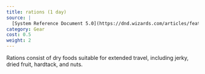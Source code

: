 ```yaml
---
title: rations (1 day)
source: |
  [System Reference Document 5.0](https://dnd.wizards.com/articles/features/systems-reference-document-srd)
category: Gear
cost: 0.5
weight: 2
---
```


Rations consist of dry foods suitable for extended travel, including jerky, dried fruit, hardtack, and nuts.
